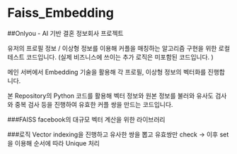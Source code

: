 # Faiss_Embedding

##Onlyou - AI 기반 결혼 정보회사 프로젝트

유저의 프로필 정보 / 이상형 정보를 이용해 커플을 매칭하는 알고리즘 구현을 위한 로컬 테스트 코드입니다. (실제 비즈니스에 쓰이는 추가 로직은 미포함된 코드입니다. )

메인 서버에서 Embedding 기술을 활용해 각 프로필, 이상형 정보의 벡터화를 진행합니다. 

본 Repository의 Python 코드를 활용해 벡터 정보와 원본 정보를 불러와 유사도 검사와 중복 검사 등을 진행하여 유효한 커플 쌍을 만드는 코드입니다.

###FAISS
facebook의 대규모 벡터 계산을 위한 라이브러리

###로직
Vector indexing을 진행하고 유사한 쌍을 뽑고 유효쌍만 check -> 이후 set을 이용해 순서에 따라 Unique 처리

